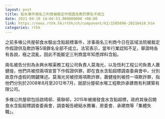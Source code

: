 ```yaml
---
layout: post
title: 鉛水事件兩名三判商被裁定作假證及欺詐罪名不成立
date: 2021-04-10 14:04:53.000000000 +08:00
link: https://news.rthk.hk/rthk/ch/component/k2/1585098-20210410.htm
categories: rthk
---
```


之前多條公共屋邨食水驗出含鉛超標事件，涉事兩名三判商今日在區域法院被裁定作假證供及欺詐等5項罪名全部不成立。法官表示，當年行業認知不足，舉證時各有各說，極之混亂，因此不能斷定三判商當年知悉焊料含鉛。

兩名被告分別為永興水喉渠務工程公司負責人莫海光，以及恆利工程公司負責人蕭健煌，他們共被控兩項宣誓下作假證供罪，即在食水含鉛超標調查委員會中，分別故意作虛假的關鍵陳述。莫海光另被控兩項欺詐罪，蕭健煌則被控一項欺詐罪，指他們分別於2008年8月至2012年7月，就部分屋邨水喉工程欺詐承建商有利建築有限公司。

多條公共屋邨包括啟晴邨、葵聯邨，2015年被揭發食水含鉛超標，政府其後召開食水含鉛超標調查委員會，調查報告總結水務署、房委會、承建商等「集體失職」。
